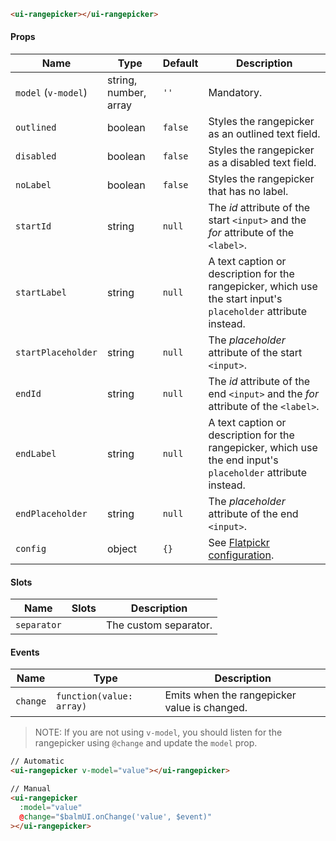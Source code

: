 ```html
<ui-rangepicker></ui-rangepicker>
```

#### Props

| Name                | Type                  | Default | Description                                                                                                     |
| ------------------- | --------------------- | ------- | --------------------------------------------------------------------------------------------------------------- |
| `model` (`v-model`) | string, number, array | `''`    | Mandatory.                                                                                                      |
| `outlined`          | boolean               | `false` | Styles the rangepicker as an outlined text field.                                                               |
| `disabled`          | boolean               | `false` | Styles the rangepicker as a disabled text field.                                                                |
| `noLabel`           | boolean               | `false` | Styles the rangepicker that has no label.                                                                       |
| `startId`           | string                | `null`  | The _id_ attribute of the start `<input>` and the _for_ attribute of the `<label>`.                             |
| `startLabel`        | string                | `null`  | A text caption or description for the rangepicker, which use the start input's `placeholder` attribute instead. |
| `startPlaceholder`  | string                | `null`  | The _placeholder_ attribute of the start `<input>`.                                                             |
| `endId`             | string                | `null`  | The _id_ attribute of the end `<input>` and the _for_ attribute of the `<label>`.                               |
| `endLabel`          | string                | `null`  | A text caption or description for the rangepicker, which use the end input's `placeholder` attribute instead.   |
| `endPlaceholder`    | string                | `null`  | The _placeholder_ attribute of the end `<input>`.                                                               |
| `config`            | object                | `{}`    | See [Flatpickr configuration](https://flatpickr.js.org/options/).                                               |

#### Slots

| Name        | Slots | Description           |
| ----------- | ----- | --------------------- |
| `separator` |       | The custom separator. |

#### Events

| Name     | Type                     | Description                                  |
| -------- | ------------------------ | -------------------------------------------- |
| `change` | `function(value: array)` | Emits when the rangepicker value is changed. |

> NOTE: If you are not using `v-model`, you should listen for the rangepicker using `@change` and update the `model` prop.

```html
// Automatic
<ui-rangepicker v-model="value"></ui-rangepicker>

// Manual
<ui-rangepicker
  :model="value"
  @change="$balmUI.onChange('value', $event)"
></ui-rangepicker>
```

